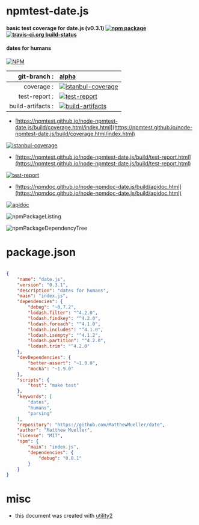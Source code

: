 # npmtest-date.js

#### basic test coverage for  date.js (v0.3.1)  [![npm package](https://img.shields.io/npm/v/npmtest-date.js.svg?style=flat-square)](https://www.npmjs.org/package/npmtest-date.js) [![travis-ci.org build-status](https://api.travis-ci.org/npmtest/node-npmtest-date.js.svg)](https://travis-ci.org/npmtest/node-npmtest-date.js)

#### dates for humans

[![NPM](https://nodei.co/npm/date.js.png?downloads=true&downloadRank=true&stars=true)](https://www.npmjs.com/package/date.js)

| git-branch : | [alpha](https://github.com/npmtest/node-npmtest-date.js/tree/alpha)|
|--:|:--|
| coverage : | [![istanbul-coverage](https://npmtest.github.io/node-npmtest-date.js/build/coverage.badge.svg)](https://npmtest.github.io/node-npmtest-date.js/build/coverage.html/index.html)|
| test-report : | [![test-report](https://npmtest.github.io/node-npmtest-date.js/build/test-report.badge.svg)](https://npmtest.github.io/node-npmtest-date.js/build/test-report.html)|
| build-artifacts : | [![build-artifacts](https://npmtest.github.io/node-npmtest-date.js/glyphicons_144_folder_open.png)](https://github.com/npmtest/node-npmtest-date.js/tree/gh-pages/build)|

- [https://npmtest.github.io/node-npmtest-date.js/build/coverage.html/index.html](https://npmtest.github.io/node-npmtest-date.js/build/coverage.html/index.html)

[![istanbul-coverage](https://npmtest.github.io/node-npmtest-date.js/build/screenCapture.buildCi.browser.%252Ftmp%252Fbuild%252Fcoverage.lib.html.png)](https://npmtest.github.io/node-npmtest-date.js/build/coverage.html/index.html)

- [https://npmtest.github.io/node-npmtest-date.js/build/test-report.html](https://npmtest.github.io/node-npmtest-date.js/build/test-report.html)

[![test-report](https://npmtest.github.io/node-npmtest-date.js/build/screenCapture.buildCi.browser.%252Ftmp%252Fbuild%252Ftest-report.html.png)](https://npmtest.github.io/node-npmtest-date.js/build/test-report.html)

- [https://npmdoc.github.io/node-npmdoc-date.js/build/apidoc.html](https://npmdoc.github.io/node-npmdoc-date.js/build/apidoc.html)

[![apidoc](https://npmdoc.github.io/node-npmdoc-date.js/build/screenCapture.buildCi.browser.%252Ftmp%252Fbuild%252Fapidoc.html.png)](https://npmdoc.github.io/node-npmdoc-date.js/build/apidoc.html)

![npmPackageListing](https://npmtest.github.io/node-npmtest-date.js/build/screenCapture.npmPackageListing.svg)

![npmPackageDependencyTree](https://npmtest.github.io/node-npmtest-date.js/build/screenCapture.npmPackageDependencyTree.svg)



# package.json

```json

{
    "name": "date.js",
    "version": "0.3.1",
    "description": "dates for humans",
    "main": "index.js",
    "dependencies": {
        "debug": "~0.7.2",
        "lodash.filter": "^4.2.0",
        "lodash.findkey": "^4.2.0",
        "lodash.foreach": "^4.1.0",
        "lodash.includes": "^4.1.0",
        "lodash.isempty": "^4.1.2",
        "lodash.partition": "^4.2.0",
        "lodash.trim": "^4.2.0"
    },
    "devDependencies": {
        "better-assert": "~1.0.0",
        "mocha": "~1.9.0"
    },
    "scripts": {
        "test": "make test"
    },
    "keywords": [
        "dates",
        "humans",
        "parsing"
    ],
    "repository": "https://github.com/MatthewMueller/date",
    "author": "Matthew Mueller",
    "license": "MIT",
    "spm": {
        "main": "index.js",
        "dependencies": {
            "debug": "0.8.1"
        }
    }
}
```



# misc
- this document was created with [utility2](https://github.com/kaizhu256/node-utility2)
